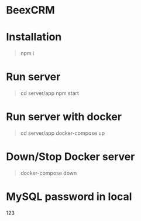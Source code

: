 # BeexCRM
# Installation
> npm i
# Run server
> cd server/app
> npm start
# Run server with docker
> cd server/app
> docker-compose up
# Down/Stop Docker server
> docker-compose down
# MySQL password in local
123
